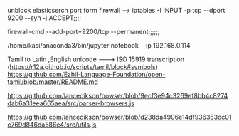 unblock elasticserch port form firewall --> iptables -I INPUT -p tcp --dport 9200 --syn -j ACCEPT;;;;

firewall-cmd --add-port=9200/tcp --permanent;;;;;;


/home/kasi/anaconda3/bin/jupyter notebook --ip 192.168.0.114

Tamil to Latin ,English unicode ---> ISO 15919 transcription (https://r12a.github.io/scripts/tamil/block#symbols)
https://github.com/Ezhil-Language-Foundation/open-tamil/blob/master/README.md



https://github.com/lancedikson/bowser/blob/9ecf3e94c3269ef8bb4c8274dab6a31eea665aea/src/parser-browsers.js

https://github.com/lancedikson/bowser/blob/d238da4906e14df936353dc01c769d846da586e4/src/utils.js

